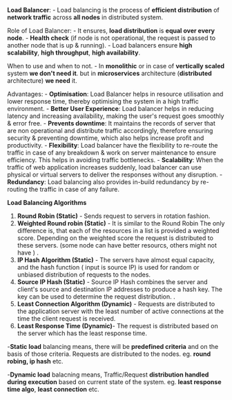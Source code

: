 **Load Balancer**:
    - Load balancing is the process of **efficient distribution** of **network traffic** across **all nodes** in distributed system.


Role of Load Balancer:
    - It ensures, **load distribution** is **equal over every node**.
    - **Health check** (if node is not operational, the request is passed to another node that is up & running).
    - Load balancers ensure **high scalability**, **high throughput**, **high availability**.


When to use and when to not.
    - In **monolithic** or in case of **vertically scaled** system **we don't need it**. but in **microservices** architecture (**distributed** architecture) **we need** it.


Advantages:
    - **Optimisation**: Load Balancer helps in resource utilisation and lower response time, thereby optimising the system in a high traffic environment.
    - **Better User Experience**: Load balancer helps in reducing latency and increasing availability,
    making the user's request goes smoothly & error free.
    - **Prevents downtime**: It maintains the records of server that are non operational and distribute traffic accordingly, therefore ensuring security & preventing downtime, which also helps increase profit and productivity.
    - **Flexibility**: Load balancer have the flexibility to re-route the traffic in case of any breakdown & work on server maintenance to ensure efficiency. This helps in avoiding traffic bottlenecks.
    - **Scalability**: When the traffic of web application increases suddenly, load balancer can use physical or virtual servers to deliver the responses without any disruption.
    - **Redundancy**: Load balancing also provides in-build redundancy by re-routing the traffic in case of any failure.



**Load Balancing Algorithms**
1) **Round Robin (Static)** - Sends request to servers in rotation fashion.
2) **Weighted Round robin (Static)** - It is similar to the Round Robin The only difference is, that each of the resources in a list is provided a weighted score. Depending on the weighted score the request is distributed to these servers. (some node can have better resourcs, others might not have )
.
3) **IP Hash Algorithm (Static)** - The servers have almost equal capacity, and the hash function (
input is source IP) is used for random or unbiased distribution of requests to the nodes.
4) **Source IP Hash (Static)** - Source IP Hash combines the server and client's source and destination
IP addresses to produce a hash key. The key can be used to determine the request distribution.
.
5) **Least Connection Algorithm (Dynamic)** - Requests are distributed to the application server
with the least number of active connections at the time the client request is received.
6) **Least Response Time (Dynamic)**- The request is distributed based on the server which has the
least response time.

-**Static load** balancing means, there will be **predefined criteria** and on the basis of those criteria. Requests are distributed to the nodes. eg. **round robing, ip hash** etc.

-**Dynamic load** balacning means, Traffic/Request **distribution handled during execution** based on current state of the system. eg. **least response time algo**, **least connection** etc.